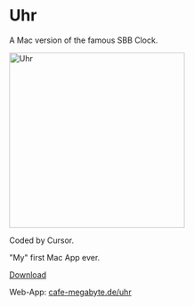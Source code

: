 # Uhr
A Mac version of the famous SBB Clock.

<img src="https://github.com/user-attachments/assets/456ea08c-7089-493c-80fa-1a9eb7319b44" alt="Uhr" width="315"/>

Coded by Cursor.

"My" first Mac App ever.

[Download](https://github.com/cafe-megabyte/Uhr/releases/latest)

Web-App: [cafe-megabyte.de/uhr](https://www.cafe-megabyte.de/uhr/)

